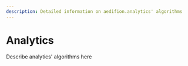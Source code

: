 ```yaml
---
description: Detailed information on aedifion.analytics' algorithms
---
```


# Analytics

Describe analytics' algorithms here


